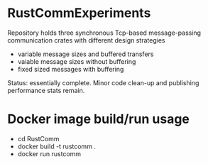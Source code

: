 # RustCommExperiments
Repository holds three synchronous Tcp-based message-passing communication crates with different design strategies
- variable message sizes and buffered transfers
- vaiable message sizes without buffering
- fixed sized messages with buffering

Status: essentially complete.  Minor code clean-up and publishing performance stats remain.


# Docker image build/run usage
- cd RustComm
- docker build -t rustcomm .
- docker run rustcomm

